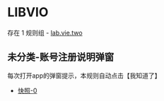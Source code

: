 # LIBVIO

存在 1 规则组 - [lab.vie.two](/src/apps/lab.vie.two.ts)

## 未分类-账号注册说明弹窗

每次打开app的弹窗提示，本规则自动点击【我知道了】

- [快照-0](https://i.gkd.li/i/13379070)
